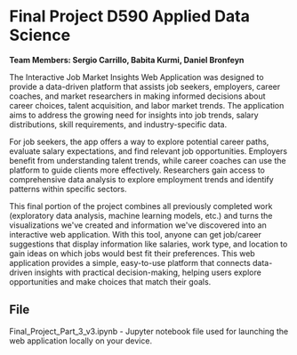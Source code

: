 # Final Project D590 Applied Data Science
**Team Members: Sergio Carrillo, Babita Kurmi, Daniel Bronfeyn**

The Interactive Job Market Insights Web Application was designed to provide a data-driven platform that assists job seekers, employers, career coaches, and market researchers in making informed decisions about career choices, talent acquisition, and labor market trends. The application aims to address the growing need for insights into job trends, salary distributions, skill requirements, and industry-specific data.

For job seekers, the app offers a way to explore potential career paths, evaluate salary expectations, and find relevant job opportunities. Employers benefit from understanding talent trends, while career coaches can use the platform to guide clients more effectively. Researchers gain access to comprehensive data analysis to explore employment trends and identify patterns within specific sectors.

This final portion of the project combines all previously completed work (exploratory data analysis, machine learning models, etc.) and turns the visualizations we've created and information we've discovered into an interactive web application. With this tool, anyone can get job/career suggestions that display information like salaries, work type, and location to gain ideas on which jobs would best fit their preferences. This web application provides a simple, easy-to-use platform that connects data-driven insights with practical decision-making, helping users explore opportunities and make choices that match their goals.

## File

Final_Project_Part_3_v3.ipynb - Jupyter notebook file used for launching the web application locally on your device.


